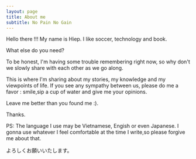 ```yaml
---
layout: page
title: About me
subtitle: No Pain No Gain
---
```

Hello there !!!
My name is Hiep. I like soccer, technology and book.

What else do you need?

To be honest, I'm having some trouble remembering right now, so why don't we slowly share with each other as we go along.

This is where I'm sharing about my stories, my knowledge and my viewpoints of life. If you see any sympathy between us, please do me a favor : smile,sip a cup of water and give me your opinions. 

Leave me better than you found me :).

Thanks.

PS: The language I use may be Vietnamese, Engish or even Japanese. I gonna use whatever I feel comfortable at the time I write,so please forgive me about that.

よろしくお願いいたします。
